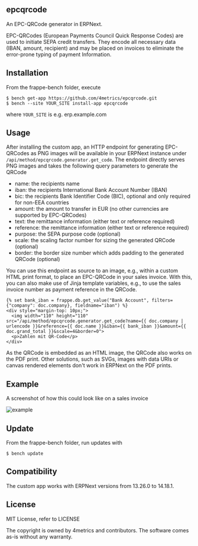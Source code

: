 ## epcqrcode

An EPC-QRCode generator in ERPNext.

EPC-QRCodes (European Payments Council Quick Response Codes) are used to initiate SEPA credit transfers.
They encode all necessary data (IBAN, amount, recipient) and may be placed on invoices to eliminate the error-prone typing of payment Information.

## Installation

From the frappe-bench folder, execute

    $ bench get-app https://github.com/4metrics/epcqrcode.git
    $ bench --site YOUR_SITE install-app epcqrcode

where `YOUR_SITE` is e.g. erp.example.com

## Usage

After installing the custom app, an HTTP endpoint for generating EPC-QRCodes as PNG images will be available in your ERPNext instance under `/api/method/epcqrcode.generator.get_code`.
The endpoint directly serves PNG images and takes the following query parameters to generate the QRCode

* name: the recipients name
* iban: the recipients International Bank Account Number (IBAN)
* bic: the recipients Bank Identifier Code (BIC), optional and only required for non-EEA countries
* amount: the amount to transfer in EUR (no other currencies are supported by EPC-QRCodes)
* text: the remittance information (either text or reference required)
* reference: the remittance information (either text or reference required)
* purpose: the SEPA purpose code (optional)
* scale: the scaling factor number for sizing the generated QRCode (optional)
* border: the border size number which adds padding to the generated QRCode (optional)

You can use this endpoint as source to an image, e.g., within a custom HTML print format, to place an EPC-QRCode in your sales invoice.
With this, you can also make use of Jinja template variables, e.g., to use the sales invoice number as payment reference in the QRCode.

```
{% set bank_iban = frappe.db.get_value("Bank Account", filters={"company": doc.company}, fieldname="iban") %}
<div style="margin-top: 10px;">
  <img width="110" height="110" src="/api/method/epcqrcode.generator.get_code?name={{ doc.company | urlencode }}&reference={{ doc.name }}&iban={{ bank_iban }}&amount={{ doc.grand_total }}&scale=4&border=0">
  <p>Zahlen mit QR-Code</p>
</div>
```

As the QRCode is embedded as an HTML image, the QRCode also works on the PDF print. Other solutions, such as SVGs, images with data URIs or canvas rendered elements don't work in ERPNext on the PDF prints.

## Example

A screenshot of how this could look like on a sales invoice

![example](https://user-images.githubusercontent.com/15350076/163834196-143db56e-7c85-4181-9de5-20f47d472009.png)

## Update

From the frappe-bench folder, run updates with 

    $ bench update

## Compatibility

The custom app works with ERPNext versions from 13.26.0 to 14.18.1.

## License 

MIT License, refer to LICENSE

The copyright is owned by 4metrics and contributors. 
The software comes as-is without any warranty.
